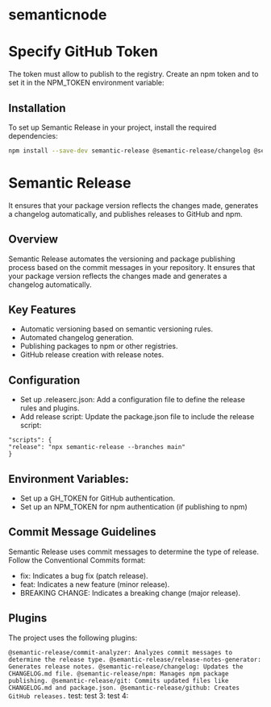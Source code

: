 # semanticnode

# Specify GitHub Token
The token must allow to publish to the registry.
Create an npm token and to set it in the NPM_TOKEN environment variable:
## Installation
To set up Semantic Release in your project, install the required dependencies:

```bash
npm install --save-dev semantic-release @semantic-release/changelog @semantic-release/git @semantic-release/npm
```
# Semantic Release
It ensures that your package version reflects the changes made, generates a changelog automatically, and publishes releases to GitHub and npm.
## Overview
Semantic Release automates the versioning and package publishing process based on the commit messages in your repository. 
It ensures that your package version reflects the changes made and generates a changelog automatically.

## Key Features
- Automatic versioning based on semantic versioning rules.
- Automated changelog generation.
- Publishing packages to npm or other registries.
- GitHub release creation with release notes.

## Configuration
- Set up .releaserc.json: Add a configuration file to define the release rules and plugins.
- Add release script: Update the package.json file to include the release script:
```
"scripts": {
"release": "npx semantic-release --branches main"
}
```
## Environment Variables:
- Set up a GH_TOKEN for GitHub authentication.
- Set up an NPM_TOKEN for npm authentication (if publishing to npm)

## Commit Message Guidelines
Semantic Release uses commit messages to determine the type of release. Follow the Conventional Commits format:


- fix: Indicates a bug fix (patch release).
- feat: Indicates a new feature (minor release).
- BREAKING CHANGE: Indicates a breaking change (major release).
## Plugins
The project uses the following plugins:

``
@semantic-release/commit-analyzer: Analyzes commit messages to determine the release type.
@semantic-release/release-notes-generator: Generates release notes.
@semantic-release/changelog: Updates the CHANGELOG.md file.
@semantic-release/npm: Manages npm package publishing.
@semantic-release/git: Commits updated files like CHANGELOG.md and package.json.
@semantic-release/github: Creates GitHub releases.
``
test:
test 3:
test 4: